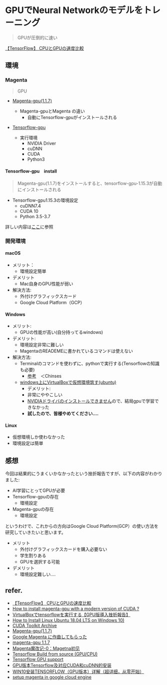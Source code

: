 

# GPUでNeural Networkのモデルをトレーニング
> GPUが圧倒的に速い

[【TensorFlow】 CPUとGPUの速度比較](https://qiita.com/yosshi4486/items/1ff037bd1455a64d6d05)

## 環境

### Magenta 
> GPU

- [Magenta-gpu(1.1.7)](https://pypi.org/project/magenta-gpu/)
  + Magenta-gpuとMagenta の違い
    * 自動にTensorflow-gpuがインストールされる


- [Tensorflow-gpu](https://www.tensorflow.org/install/gpu)
  + 実行環境
    * NVIDIA Driver
    * cuDNN
    * CUDA  
    * Python3


#### Tensorflow-gpu　install
> Magenta-gpu(1.1.7)をインストールすると、tensorflow-gpu-1.15.3が自動にインストールされる
- Tensorflow-gpu1.15.3の環境設定
  + cuDNN7.4
  + CUDA 10
  + Python 3.5-3.7

 詳しい内容は[ここ](https://www.tensorflow.org/install/source_windows#gpu)に参照


### 開発環境

#### macOS  
- メリット：
  + 環境設定簡単
- デメリット
  + Mac自身のGPU性能が弱い
- 解決方法:
  + 外付けグラフィックスカード
  + Google Cloud Platform（GCP）

#### Windows
- メリット:
  + GPUの性能が高い(自分持ってるwindows)
- デメリット:
  + 環境設定非常に難しい
  + MagentaのREADEMEに書かれているコマンドは使えない
- 解決方法:
  + Terminalのコマンドを使わずに、pythonで実行する(Tensorflowの知識も必要)
    * [参考](https://blog.csdn.net/weixin_38090501/article/details/90524647)　＜Chinses
  + [windows上にVirtualBoxで仮想環境筑す(ubuntu)](https://www.youtube.com/watch?v=JgurvumloHk)
    * デメリット:
    * 非常にややこしい
    * [NVIDIAドライバのインストールできません](https://qiita.com/yh0sh/items/957a074f3e54744c4161)ので、結局gpuで学習できなかった
    * **試したので、皆様やめてください....**

#### Linux

- 仮想環境しか使わなかった
- 環境設定は簡単

## 感想

今回は結果的にうまくいかなかったという挫折報告ですが、以下の内容がわかりました:

- AI学習にとってGPUが必要
- Tensorflow-gpuの存在
  * 環境設定
- Magenta-gpuの存在
  * 環境設定


というわけで、これからの方向はGoogle Cloud Platform(GCP）の使い方法を研究していきたいと思います。

- メリット
  + 外付けグラフィックスカードを購入必要ない
  + 学生割りある
  + GPUを選択する可能
- デメリット
  + 環境設定難しい....

## refer.

- [【TensorFlow】 CPUとGPUの速度比較](https://qiita.com/yosshi4486/items/1ff037bd1455a64d6d05)
- [How to install magenta-gpu with a modern version of CUDA ?](https://github.com/magenta/magenta/issues/1667)
- [VirtualBoxでtensorflowを実行する【GPU版導入挫折報告】](https://qiita.com/yh0sh/items/957a074f3e54744c4161)
- [How to Install Linux Ubuntu 18.04 LTS on Windows 10)](https://www.youtube.com/watch?v=JgurvumloHk)
- [CUDA Toolkit Archive](https://developer.nvidia.com/cuda-toolkit-archive)
- [Magenta-gpu(1.1.7)](https://pypi.org/project/magenta-gpu/)
- [Google Magenta に作曲してもらった](https://nasb.hatenablog.com/entry/2019/02/10/114111)
- [magenta-gpu 1.1.7](https://pypi.org/project/magenta-gpu/)
- [Magenta魔改记-0：Magetna初见](https://blog.csdn.net/weixin_38090501/article/details/90524627)
- [Tensorflow Build from source (GPU/CPU)](https://www.tensorflow.org/install/source#linux)
- [Tensorflow GPU support](https://www.tensorflow.org/install/gpu)
- [GPU版本Tensorflow及对应CUDA和cuDNN的安装](https://www.fatrabbids.com/2019/09/23/gpu版本tensorflow及对应cuda和cudnn的安装/)
- [WIN10安装TENSORFLOW（GPU版本）详解（超详细，从零开始）](https://zhuanlan.zhihu.com/p/37086409)
- [setup magenta in google cloud engine](https://publicityreform.github.io/findbyimage/magenta.html)
